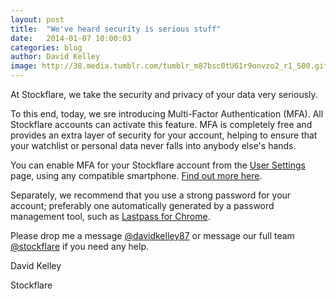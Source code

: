 ```yaml
---
layout: post
title:  "We've heard security is serious stuff"
date:   2014-01-07 10:00:03
categories: blog
author: David Kelley
image: http://38.media.tumblr.com/tumblr_m87bsc0tU61r9onvzo2_r1_500.gif
---
```


At Stockflare, we take the security and privacy of your data very seriously.

To this end, today, we sre introducing Multi-Factor Authentication (MFA). All Stockflare accounts can activate this feature. MFA is completely free and provides an extra layer of security for your account, helping to ensure that your watchlist or personal data never falls into anybody else's hands.

You can enable MFA for your Stockflare account from the [User Settings](https://stockflare.com/settings) page, using any compatible smartphone. [Find out more here](http://pages.stockflare.com/mfa).

Separately, we recommend that you use a strong password for your account; preferably one automatically generated by a password management tool, such as [Lastpass for Chrome](https://chrome.google.com/webstore/detail/lastpass-free-password-ma/hdokiejnpimakedhajhdlcegeplioahd).

Please drop me a message [@davidkelley87](https://twitter.com/davidkelley87) or message our full team [@stockflare](https://twitter.com/stockflare) if you need any help. 

David Kelley

Stockflare